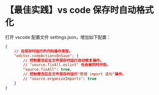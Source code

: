 # 【最佳实践】vs code 保存时自动格式化

打开 vscode 配置文件 settings.json，增加如下配置：

```json
{
    // 在保存时运行的代码操作类型。
    "editor.codeActionsOnSave": {
        // 控制是否应在文件保存时运行自动修复操作。
        // "source.fixAll.eslint" 也会被同时开启。
        "source.fixAll": true,
        // 控制是否应在文件保存时运行"整理 import 语句"操作。
        // "source.organizeImports": true
    }
}
```
